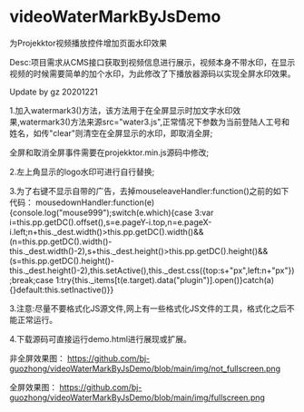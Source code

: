 # videoWaterMarkByJsDemo
为Projekktor视频播放控件增加页面水印效果

Desc:项目需求从CMS接口获取到视频信息进行展示，视频本身不带水印，在显示视频的时候需要简单的加个水印，为此修改了下播放器源码以实现全屏水印效果。

Update by gz 20201221

1.加入watermark3()方法，该方法用于在全屏显示时加文字水印效果,watermark3()方法来源src="water3.js",正常情况下参数为当前登陆人工号和姓名，如传"clear"则清空在全屏显示的水印，即取消全屏;

全屏和取消全屏事件需要在projekktor.min.js源码中修改;

2.左上角显示的logo水印可进行自行替换;

3.为了右键不显示自带的广告，去掉mouseleaveHandler:function()之前的如下代码：
mousedownHandler:function(e){console.log("mouse999");switch(e.which){case 3:var i=this.pp.getDC().offset(),s=e.pageY-i.top,n=e.pageX-i.left;n+this._dest.width()>this.pp.getDC().width()&&(n=this.pp.getDC().width()-this._dest.width()-2),s+this._dest.height()>this.pp.getDC().height()&&(s=this.pp.getDC().height()-this._dest.height()-2),this.setActive(),this._dest.css({top:s+"px",left:n+"px"});break;case 1:try{this._items[t(e.target).data("plugin")].open()}catch(a){}default:this.setInactive()}}

3.注意:尽量不要格式化JS源文件,网上有一些格式化JS文件的工具，格式化之后不能正常运行。

4.下载源码可直接运行demo.html进行展现或扩展。

非全屏效果图：
https://github.com/bj-guozhong/videoWaterMarkByJsDemo/blob/main/img/not_fullscreen.png

全屏效果图：
https://github.com/bj-guozhong/videoWaterMarkByJsDemo/blob/main/img/fullscreen.png
